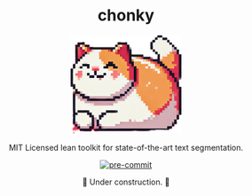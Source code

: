 
<h1 align="center">chonky</h1>

<p align="center">
  <img src="https://github.com/ouz-m/chonky/blob/main/chonk.png" alt="chonky" width="200" height="177">
</p>

<p align="center">
MIT Licensed lean toolkit for state-of-the-art text segmentation.
</p>

<p align="center">
  <a href="https://github.com/pre-commit/pre-commit">
    <img src="https://img.shields.io/badge/pre--commit-enabled-brightgreen?logo=pre-commit" alt="pre-commit">
  </a>
</p>

<p align="center">
🚧 Under construction. 🚧
</p>
